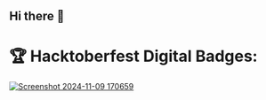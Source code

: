 ## Hi there 👋

<!--
**Himanshu-kumar025/Himanshu-kumar025** is a ✨ _special_ ✨ repository because its `README.md` (this file) appears on your GitHub profile.

Here are some ideas to get you started:

- 🔭 I’m currently working on ...
- 🌱 I’m currently learning ...
- 👯 I’m looking to collaborate on ...
- 🤔 I’m looking for help with ...
- 💬 Ask me about ...
- 📫 How to reach me: ...
- 😄 Pronouns: ...
- ⚡ Fun fact: ...
-->

<h1>🏆 Hacktoberfest Digital Badges: </h1>

[![Screenshot 2024-11-09 170659](https://github.com/user-attachments/assets/c6d490bd-3a81-42f2-8949-30502e1274b5)](https://www.holopin.io/@himanshukumar025#)
